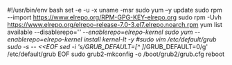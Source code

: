 #!/usr/bin/env bash
set -e -u -x
uname -msr
sudo yum –y update
sudo rpm --import https://www.elrepo.org/RPM-GPG-KEY-elrepo.org
sudo rpm -Uvh https://www.elrepo.org/elrepo-release-7.0-3.el7.elrepo.noarch.rpm
yum list available --disablerepo='*' --enablerepo=elrepo-kernel
sudo yum --enablerepo=elrepo-kernel install kernel-lt -y
#sudo vim /etc/default/grub
sudo -s -- <<EOF
sed -i 's/GRUB_DEFAULT=[^ ]*/GRUB_DEFAULT=0/g' /etc/default/grub
EOF
sudo grub2-mkconfig -o /boot/grub2/grub.cfg
reboot
